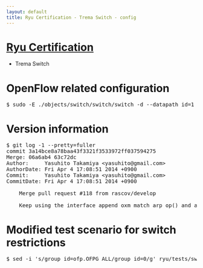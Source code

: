 ```yaml
---
layout: default
title: Ryu Certification - Trema Switch - config
---
```

# [Ryu Certification](http://osrg.github.io/ryu/certification.html)
* Trema Switch

# OpenFlow related configuration
<pre>
$ sudo -E ./objects/switch/switch/switch -d --datapath_id=1 --server_ip=10.24.150.30 --server_port=6633 --switch_ports=eth21,eth22,eth23
</pre>

# Version information
<pre>
$ git log -1 --pretty=fuller
commit 3a14bce8a78baa43f3321f3533972ff037594275
Merge: 06a6ab4 63c72dc
Author:     Yasuhito Takamiya &lt;yasuhito@gmail.com&gt;
AuthorDate: Fri Apr 4 17:08:51 2014 +0900
Commit:     Yasuhito Takamiya &lt;yasuhito@gmail.com&gt;
CommitDate: Fri Apr 4 17:08:51 2014 +0900

    Merge pull request #118 from rascov/develop
    
    Keep using the interface append_oxm_match_arp_op() and add an exception in oxm-helper.c
</pre>

# Modified test scenario for switch restrictions
<pre>
$ sed -i 's/group_id=ofp.OFPG_ALL/group_id=0/g' ryu/tests/switch/tester.py;
</pre>
